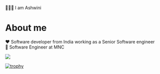 🙋🏻‍♀️ I am Ashwini 

# About me 
 
❤️ Software developer from India working as a Senior Software engineer <br/>
💼 Software Engineer at MNC 
  
![](https://komarev.com/ghpvc/?username=your-github-ashu23queen) 

[![trophy](https://github-profile-trophy.vercel.app/?username=ashu23queen&theme=juicyfresh
)](https://github.com/ashu23queen/github-profile-trophy)

